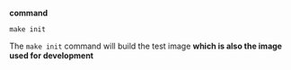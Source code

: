**command**
```shell
make init
```

The `make init` command will build the test image **which is also the image used for development**